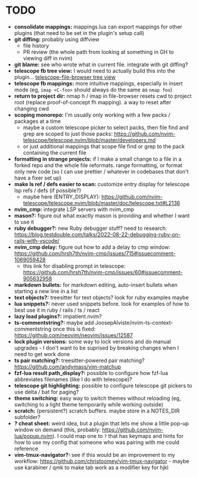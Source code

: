 # TODO
* **consolidate mappings:** mappings.lua can export mappings for other plugins (that need to be set in the plugin's setup call)
* **git diffing:** probably using diffview
  * file history
  * PR review (the whole path from looking at something in GH to viewing diff in nvim)
* **git blame:** see who wrote what in current file. integrate with git diffing?
* **telescope fb tree view:** I would need to actually build this into the plugin... [telescope-file-browser tree view](https://github.com/nvim-telescope/telescope-file-browser.nvim/issues/165#issuecomment-1242515366)
* **telescope fb mappings:** more intuitive mappings, especially in insert mode (eg, `imap <C-foo>` should always do the same as `nmap foo`)
* **return to project dir:** nmap h / imap <C-h> in file-browser resets cwd to project root (replace proof-of-concept <leader>fh mapping). a way to reset after changing cwd
* **scoping monorepo:** I'm usually only working with a few packs / packages at a time
  * maybe a custom telescope picker to select packs, then file find and grep are scoped to just those packs: https://github.com/nvim-telescope/telescope.nvim/blob/master/developers.md
  * or just additional mappings that scope file find or grep to the pack containing the current file
* **formatting in strange projects:** if I make a small change to a file in a forked repo and the whole file reformats. range formatting, or format only new code (so I can use prettier / whatever in codebases that don't have a fixer set up)
* **make ls ref / defs easier to scan:** customize entry display for telescope lsp refs / defs (if possible?)
  * maybe here (ENTRY_DISPLAY): https://github.com/nvim-telescope/telescope.nvim/blob/master/doc/telescope.txt#L2136
* **nvim_cmp:** integrate LSP servers with nvim_cmp
* **mason?:** figure out what exactly mason is providing and whether I want to use it
* **ruby debugger?:** new Ruby debugger stuff? need to research: https://blog.testdouble.com/talks/2022-08-22-debugging-ruby-on-rails-with-vscode/
* **nvim_cmp delay:** figure out how to add a delay to cmp window: https://github.com/hrsh7th/nvim-cmp/issues/715#issuecomment-1069059428
  * this link for disabling prompt in telescope: https://github.com/hrsh7th/nvim-cmp/issues/60#issuecomment-905632958
* **markdown bullets:** for markdown editing, auto-insert bullets when starting a new line in a list
* **text objects?:** treesitter for text objects? look for ruby examples maybe
* **lua snippets?:** never used snippets before. look for examples of how to best use it in ruby / rails / ts / react
* **lazy load plugins?:** impatient.nvim?
* **ts-commentstring?:** maybe add JoosepAlviste/nvim-ts-context-commentstring once this is fixed: https://github.com/neovim/neovim/issues/12587
* **lock plugin versions:** some way to lock versions and do manual upgrades - I don't want to be suprised by breaking changes when I need to get work done
* **ts pair matching?:** treesitter-powered pair matching? https://github.com/andymass/vim-matchup
* **fzf-lua result path_display?:** possible to configure how fzf-lua abbreviates filenames (like I do with telescope)?
* **telescope git highlighting:** possible to configure telescope git pickers to use delta / bat for paging?
* **theme switching:** easy way to switch themes without reloading (eg, switching to a light theme temporarily while working outside)
* **scratch:** (persistent?) scratch buffers. maybe store in a NOTES_DIR subfolder?
* **? cheat sheet:** weird idea, but a plugin that lets me show a little pop-up window on demand (this, probably: https://github.com/nvim-lua/popup.nvim). I could map one to `?` that has keymaps and hints for how to use my config that someone who was pairing with me could reference
* **vim-tmux-navigator?:** see if this would be an improvement to my workflow: https://github.com/christoomey/vim-tmux-navigator - maybe use karabiner / qmk to make tab work as a modifier key for hjkl
